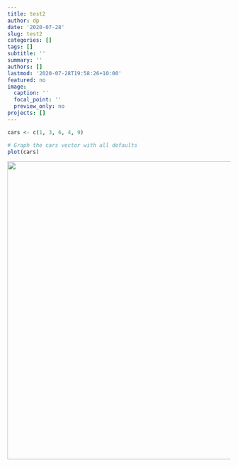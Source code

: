 ```yaml
---
title: test2
author: dp
date: '2020-07-28'
slug: test2
categories: []
tags: []
subtitle: ''
summary: ''
authors: []
lastmod: '2020-07-28T19:58:26+10:00'
featured: no
image:
  caption: ''
  focal_point: ''
  preview_only: no
projects: []
---
```


```r
cars <- c(1, 3, 6, 4, 9)

# Graph the cars vector with all defaults
plot(cars)
```

<img src="/talk/2020-07-28-test2_files/figure-html/unnamed-chunk-1-1.png" width="672" />
